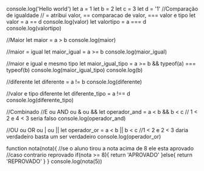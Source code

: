 console.log('Hello world')
 let a = 1
 let b = 2
 let c = 3
 let d = '1'
 //Comparação de igualdade
 // = atribui valor, == comparacao de valor, === valor e tipo
 let valor = a == d
 console.log(valor)
let valortipo = a === d
console.log(valortipo)

//Maior
let maior = a > b
console.log(maior)

//maior = igual
let maior_igual = a >= b
console.log(maior_igual)

//maior e igual e mesmo tipo
let maior_igual_tipo = a >= b && typeof(a) === typeof(b)
console.log(maior_igual_tipo)
console.log(b)

//diferente
let diferente = a != b
console.log(diferente)

//valor e tipo diferente
let diferente_tipo = a !== d
console.log(diferente_tipo)

//Combinado
//E ou AND ou & ou &&
let operador_and = a < b && b < c // 1 < 2 e 4 < 3 seria falso
console.log(operador_and)

//OU ou OR ou | ou ||
let operador_or = a < b || b < c //1 < 2 e 2 < 3 daria verdadeiro basta um ser verdadeiro
console.log(operador_or)
 
function nota(nota){
    //se o aluno tirou a nota acima de 8 ele esta aprovado
    //caso contrario reprovado
    if(nota >= 8){
        return 'APROVADO'
    }else{
        return 'REPROVADO'
    }
}
console.log(nota(5))


